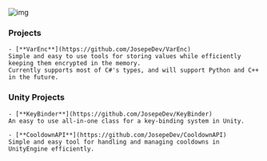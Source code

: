 ![img](https://i.imgur.com/OrZVBIx.png)

### Projects
    - [**VarEnc**](https://github.com/JosepeDev/VarEnc)  
    Simple and easy to use tools for storing values while efficiently keeping them encrypted in the memory.
    Currently supports most of C#'s types, and will support Python and C++ in the future.

### Unity Projects
    - [**KeyBinder**](https://github.com/JosepeDev/KeyBinder)  
    An easy to use all-in-one class for a key-binding system in Unity.  
    
    - [**CooldownAPI**](https://github.com/JosepeDev/CooldownAPI)  
    Simple and easy tool for handling and managing cooldowns in UnityEngine efficiently.

<!--
**JosepeDev/JosepeDev** is a ✨ _special_ ✨ repository because its `README.md` (this file) appears on your GitHub profile.

Here are some ideas to get you started:

- 🔭 I’m currently working on ...
- 🌱 I’m currently learning ...
- 👯 I’m looking to collaborate on ...
- 🤔 I’m looking for help with ...
- 💬 Ask me about ...
- 📫 How to reach me: ...
- 😄 Pronouns: ...
- ⚡ Fun fact: ...
-->
